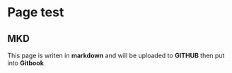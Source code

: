 # Page test

## MKD

This page is writen in **markdown** and will be uploaded to **GITHUB** then put into **Gitbook**
